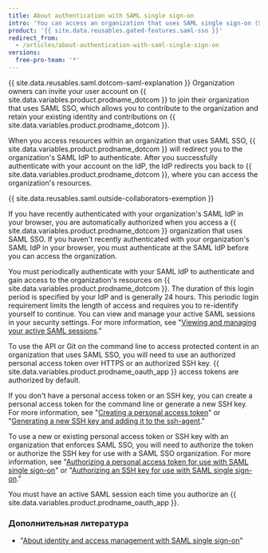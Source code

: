 ```yaml
---
title: About authentication with SAML single sign-on
intro: 'You can access an organization that uses SAML single sign-on (SSO) by authenticating through an identity provider (IdP). To authenticate with the API or Git on the command line when an organization enforces SAML SSO, you must authorize your personal access token or SSH key.'
product: '{{ site.data.reusables.gated-features.saml-sso }}'
redirect_from:
  - /articles/about-authentication-with-saml-single-sign-on
versions:
  free-pro-team: '*'
---
```


{{ site.data.reusables.saml.dotcom-saml-explanation }} Organization owners can invite your user account on {{ site.data.variables.product.prodname_dotcom }} to join their organization that uses SAML SSO, which allows you to contribute to the organization and retain your existing identity and contributions on {{ site.data.variables.product.prodname_dotcom }}.

When you access resources within an organization that uses SAML SSO, {{ site.data.variables.product.prodname_dotcom }} will redirect you to the organization's SAML IdP to authenticate. After you successfully authenticate with your account on the IdP, the IdP redirects you back to {{ site.data.variables.product.prodname_dotcom }}, where you can access the organization's resources.

{{ site.data.reusables.saml.outside-collaborators-exemption }}

If you have recently authenticated with your organization's SAML IdP in your browser, you are automatically authorized when you access a {{ site.data.variables.product.prodname_dotcom }} organization that uses SAML SSO. If you haven't recently authenticated with your organization's SAML IdP in your browser, you must authenticate at the SAML IdP before you can access the organization.

You must periodically authenticate with your SAML IdP to authenticate and gain access to the organization's resources on {{ site.data.variables.product.prodname_dotcom }}. The duration of this login period is specified by your IdP and is generally 24 hours. This periodic login requirement limits the length of access and requires you to re-identify yourself to continue. You can view and manage your active SAML sessions in your security settings. For more information, see "[Viewing and managing your active SAML sessions](/articles/viewing-and-managing-your-active-saml-sessions)."

To use the API or Git on the command line to access protected content in an organization that uses SAML SSO, you will need to use an authorized personal access token over HTTPS or an authorized SSH key. {{ site.data.variables.product.prodname_oauth_app }} access tokens are authorized by default.

If you don't have a personal access token or an SSH key, you can create a personal access token for the command line or generate a new SSH key. For more information, see "[Creating a personal access token](/github/authenticating-to-github/creating-a-personal-access-token)" or "[Generating a new SSH key and adding it to the ssh-agent](/articles/generating-a-new-ssh-key-and-adding-it-to-the-ssh-agent)."

To use a new or existing personal access token or SSH key with an organization that enforces SAML SSO, you will need to authorize the token or authorize the SSH key for use with a SAML SSO organization. For more information, see "[Authorizing a personal access token for use with SAML single sign-on](/articles/authorizing-a-personal-access-token-for-use-with-saml-single-sign-on)" or "[Authorizing an SSH key for use with SAML single sign-on](/articles/authorizing-an-ssh-key-for-use-with-saml-single-sign-on)."

You must have an active SAML session each time you authorize an {{ site.data.variables.product.prodname_oauth_app }}.

### Дополнительная литература

- "[About identity and access management with SAML single sign-on](/github/setting-up-and-managing-organizations-and-teams/about-identity-and-access-management-with-saml-single-sign-on)"
